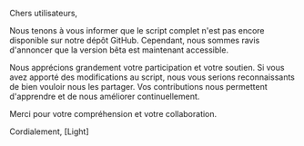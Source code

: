Chers utilisateurs,

Nous tenons à vous informer que le script complet n'est pas encore disponible sur notre dépôt GitHub. Cependant, nous sommes ravis d'annoncer que la version bêta est maintenant accessible.

Nous apprécions grandement votre participation et votre soutien. Si vous avez apporté des modifications au script, nous vous serions reconnaissants de bien vouloir nous les partager. Vos contributions nous permettent d'apprendre et de nous améliorer continuellement.

Merci pour votre compréhension et votre collaboration.

Cordialement,
[Light]
